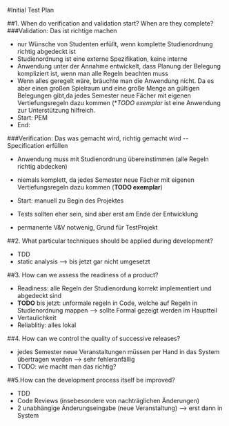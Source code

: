 #Initial Test Plan

##1. When do verification and validation start? When are they complete?
###Validation: Das ist richtige machen

* nur Wünsche von Studenten erfüllt, wenn komplette Studienordnung richtig abgedeckt ist
* Studienordnung ist eine externe Spezifikation, keine interne
* Anwendung unter der Annahme entwickelt, dass Planung der Belegung kompliziert ist, wenn man alle Regeln beachten muss
* Wenn alles geregelt wäre, bräuchte man die Anwendung nicht. Da es aber einen großen Spielraum und eine große Menge an gültigen Belegungen gibt,da jedes Semester neue Fächer mit eigenen Vertiefungsregeln dazu kommen (**TODO exemplar* ist eine Anwendung zur Unterstützung hilfreich.
* Start: PEM 
* End: 

###Verification: 
Das was gemacht wird, richtig gemacht wird -- Specification erfüllen

* Anwendung muss mit Studienordnung übereinstimmen (alle Regeln richtig abdecken)
* niemals komplett, da jedes Semester neue Fächer mit eigenen Vertiefungsregeln dazu kommen (**TODO exemplar**)
* Start: manuell zu Begin des Projektes


* Tests sollten eher sein, sind aber erst am Ende der Entwicklung
* permanente V&V notwenig, Grund für TestProjekt


##2. What particular techniques should be applied during development?
* TDD
* static analysis --> bis jetzt gar nicht umgesetzt


##3. How can we assess the readiness of a product?
* Readiness: alle Regeln der Studienordung korrekt implementiert und abgedeckt sind
* **TODO** bis jetzt: unformale regeln in Code, welche auf Regeln in Studienordnung mappen --> sollte Formal gezeigt werden im Hauptteil
* Vertaulichkeit
* Reliablitiy: alles lokal 


##4. How can we control the quality of successive releases?
* jedes Semester neue Veranstaltungen müssen per Hand in das System übertragen werden --> sehr fehleranfällig
* TODO: wie macht man das richtig?

##5.How can the development process itself be improved?
* TDD
* Code Reviews (insebesondere von nachträglichen Änderungen)
* 2 unabhängige Änderungseingabe (neue Veranstaltung) --> erst dann in System
